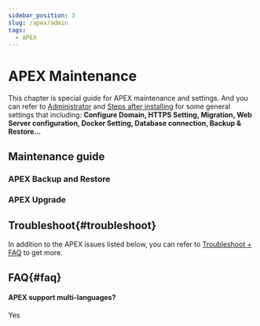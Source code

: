 ```yaml
---
sidebar_position: 3
slug: /apex/admin
tags:
  - APEX
---
```



# APEX Maintenance

This chapter is special guide for APEX maintenance and settings. And you can refer to [Administrator](../administrator) and [Steps after installing](../install/setup) for some general settings that including: **Configure Domain, HTTPS Setting, Migration, Web Server configuration, Docker Setting, Database connection, Backup & Restore...**  

## Maintenance guide

### APEX Backup and Restore

### APEX Upgrade

## Troubleshoot{#troubleshoot}

In addition to the APEX issues listed below, you can refer to [Troubleshoot + FAQ](../troubleshoot) to get more.  

## FAQ{#faq}

#### APEX support multi-languages?

Yes


